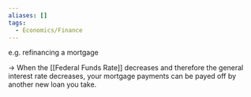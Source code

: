 ```yaml
---
aliases: []
tags:
  - Economics/Finance
---
```


e.g. refinancing a mortgage

→ When the [[Federal Funds Rate]] decreases and therefore the general interest rate decreases, your mortgage payments can be payed off by another new loan you take.
